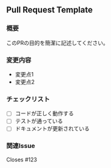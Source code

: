 <!-- Pull Request Template -->
## Pull Request Template

### 概要
このPRの目的を簡潔に記述してください。

### 変更内容
- 変更点1
- 変更点2

### チェックリスト
- [ ] コードが正しく動作する
- [ ] テストが通っている
- [ ] ドキュメントが更新されている

### 関連Issue
Closes #123
